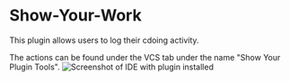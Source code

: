 # Show-Your-Work
This plugin allows users to log their cdoing activity.

The actions can be found under the VCS tab under the name "Show Your Plugin Tools". 
![Screenshot of IDE with plugin installed](screenshots/2018-05-14(2).png)

